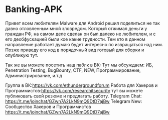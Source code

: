 # Banking-APK

Привет всем любителям Malware для Android решил поделиться не так давно отловленным мной зловредом. 
Который отжимал деньги у граждан РФ, на самом деле сделан он был далеко не любителем, и c его деобфускацией были кое какие трудности. Тем кто в данном направление работает думаю будет интересно по извращаться над ним.  Позже приведу его код в порядочный вид готовый для сборки и опубликую тут.  

Так же вы можете посетить наш паблк в ВК: Тут мы обсуждаем: ИБ, Penetration Testing, BugBounty, CTF, NEW, Программирование, Администрирование, и.т.д

Группа в ВК:https://vk.com/ethundergroundforum
Работа для Хакеров и Программистов:https://vk.com/researchitsecurity тут вы можете публиковать свой резюме и предлагать работу. 
Telegram Chat: https://t.me/joinchat/GZwn7A2LkN9mQ9DtD7ajBw 
Telegram New: Сообщество Хакеров и Программистов https://t.me/joinchat/GZwn7A2LkN9mQ9DtD7ajBw
